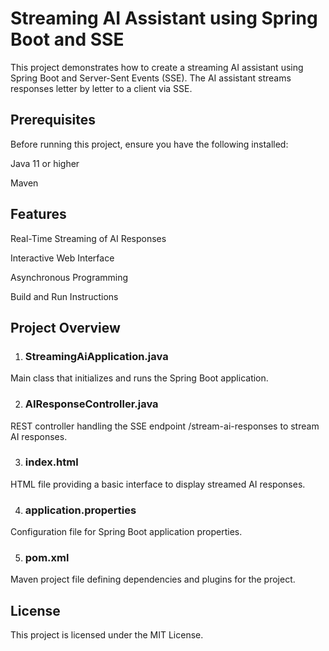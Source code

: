 # Streaming AI Assistant using Spring Boot and SSE

This project demonstrates how to create a streaming AI assistant using Spring Boot and Server-Sent Events (SSE). The AI assistant streams responses letter by letter to a client via SSE.


## Prerequisites

Before running this project, ensure you have the following installed:

Java 11 or higher

Maven


## Features

Real-Time Streaming of AI Responses

Interactive Web Interface

Asynchronous Programming

Build and Run Instructions


## Project Overview
1. ### StreamingAiApplication.java

  Main class that initializes and runs the Spring Boot application.

2. ### AIResponseController.java

  REST controller handling the SSE endpoint /stream-ai-responses to stream AI responses.

3. ### index.html

  HTML file providing a basic interface to display streamed AI responses.

4. ### application.properties

  Configuration file for Spring Boot application properties.

5. ### pom.xml

  Maven project file defining dependencies and plugins for the project.


## License

This project is licensed under the MIT License.
